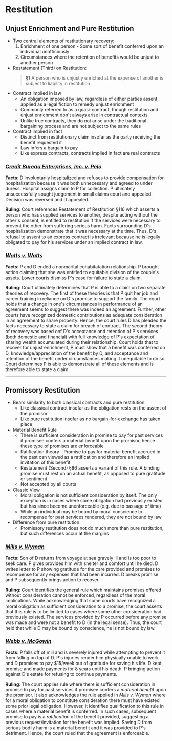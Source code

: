 # Restitution

## Unjust Enrichment and Pure Restitution

* Two central elements of restitutionary recovery:
  1. Enrichment of one person - Some sort of benefit conferred upon an individual unofficiously
  1. Circumstances where the retention of benefits would be unjust to another person
* Restatement (Third) on Restitution:
  > **§1**
  > A person who is unjustly enriched at the expense of another is subject to liability in restitution.
* Contract implied in law
  * An obligation imposed by law, regardless of either parties assent, applied as a legal fiction to remedy unjust enrichment
  * Commonly referred to as a quasi-contract, though restitution and unjust enrichment don't always arise in contractual contexts
  * Unlike true contracts, they do not arise under the traditional bargaining process and are not subject to the same rules
* Contract implied in fact
  * Distinct from restitutionary claim insofar as the party receiving the benefit requested it
  * Law infers a bargain to pay
  * Like express contracts, contracts implied in fact are real contracts

### [*Credit Bureau Enterprises, Inc. v. Pelo*](https://www.westlaw.com/Document/I23931ca4ff3a11d99439b076ef9ec4de/View/FullText.html?transitionType=Default&contextData=(sc.Default)&VR=3.0&RS=cblt1.0 "Westlaw")

**Facts**:
D involuntarily hospitalized and refuses to provide compensation for hospitalization because it was both unnecessary and agreed to under duress. Hospital assigns claim to P for collection. P ultimately unsuccessfully sought judgement in small claims court and appealed. Decision was reversed and D appealed.

**Ruling**:
Court references Restatement of Restitution §116 which asserts a person who has supplied services to another, despite acting without the other's consent, is entitled to restitution if the services were necessary to prevent the other from suffering serious harm. Facts surrounding D's hospitalization demonstrate that it was necessary at the time. Thus, D's refusal to assent to an express contract is irrelevant because he is legally obligated to pay for his services under an implied contract in law.

### [*Watts v. Watts*](https://www.westlaw.com/Document/I5bd754e9feb311d983e7e9deff98dc6f/View/FullText.html?transitionType=Default&contextData=(sc.Default)&VR=3.0&RS=cblt1.0 "Westlaw")

**Facts**:
P and D ended a nonmarital cohabitatation relationship. P brought action claiming that she was entitled to equitable division of the couple's assets. Lower courts dismiss P's case for failure to state a claim.

**Ruling**:
Court ultimately determines that P is able to a claim on two separate theories of recovery. The first of these theories is that P quit her job and career training in reliance on D's promise to support the family. The court holds that a change in one's circumstances in performance of an agreement seems to suggest there was indeed an agreement. Further, other courts have recognized domestic contributions as adequate consideration in an agreement to share property. Hence, the court rules D has pleaded the facts necessary to state a claim for breach of contract. The second theory of recovery was based onf D's acceptance and retention of P's services (both domestic and financial) with full knowledge of P's expectation of sharing wealth accumulated during their relationship. Court holds that to recover for unjust enrichment, P must show that a benefit was conferred on D, knowledge/appreciation of the benefit by D, and acceptance and retention of the benefit under circumstances making it unequitable to do so. Court determines P is able to demonstrate all of these elements and is therefore able to state a claim.

---

## Promissory Restitution

* Bears similarity to both classical contracts and pure restitution
  * Like classical contract insofar as the obligation rests on the assent of the promisor
  * Like pure restitution insofar as no bargain-for-exchange has taken place
* Material Benefit Rule
  * There is sufficient consideration in promise to pay for past services if promisee confers a material benefit upon the promisor, hence these type of promises are enforceable
  * Ratification theory - Promise to pay for material benefit accrued in the past can viewed as a ratification and therefore an implied invitation of this benefit
  * Restatement (Second) §86 asserts a variant of this rule. A binding promise must rest on an actual benefit, as opposed to pure gratitude or sentiment
  * Not accepted by all courts
* Classic View
  * Moral obligation is not sufficient consideration by itself. The only exception is in cases where some obligation had previously existed but has since become unenforceable (e.g. due to passage of time)
  * While an individual may be bound by moral conscience to recompense for past services rendered, they are not bound by law
* Difference from pure restitution
  * Promissory restitution does not do much more than pure restitution, but such differences occur at the margins

### [*Mills v. Wyman*](https://www.westlaw.com/Document/I0ad6af71cf2d11d99439b076ef9ec4de/View/FullText.html?transitionType=Default&contextData=(sc.Default)&VR=3.0&RS=cblt1.0 "Westlaw")

**Facts**:
Son of D returns from voyage at sea gravely ill and is too poor to seek care. P gives provides him with shelter and comfort until he died. D writes letter to P showing gratitude for the care provided and promises to recompense for any expenses that had been incurred. D breaks promise and P subsequently brings action to recover.

**Ruling**:
Court identifies the general rule which maintains promises offered without consideration cannot be enforced, regardless of the moral implications. While acknowledging that some courts have recognized a moral obligation as sufficient consideration to a promise, the court asserts that this rule is to be limited to cases where some other consideration had previously existed. The services provided by P occurred before any promise was made and were not a benefit to D (in the legal sense). Thus, the court held that while D may be bound by conscience, he is not bound by law.

### [*Webb v. McGowin*](https://www.westlaw.com/Document/Ibb4d84e208db11d99e26e917ec01b803/View/FullText.html?transitionType=Default&contextData=(sc.Default)&VR=3.0&RS=cblt1.0 "Westlaw")

**Facts**:
P falls off of mill and is severely injured while attempting to prevent it from falling on top of D. P's injuries render him physically unable to work and D promises to pay $15/week out of gratitude for saving his life. D kept promise and made payments for 8 years until his death. P bringing action against D's estate for refusing to continue payments.

**Ruling**:
The court applies rule where there is sufficient consideration in promise to pay for past services if promisee confers a *material benefit* upon the promisor. It also acknowledges the rule applied in *Mills v. Wyman* where for a moral obligation to constitute consideration there must have existed some prior legal obligation. However, it identifies qualification to this rule in cases where a material benefit is conferred. In such cases, subsequent promise to pay is a *ratification* of the benefit provided, suggesting a previous request/invitation for the benefit was implied. Saving D from serious bodily harm is a material benefit and it was provided to P's detriment. Hence, the court ruled that the agreement is enforceable.